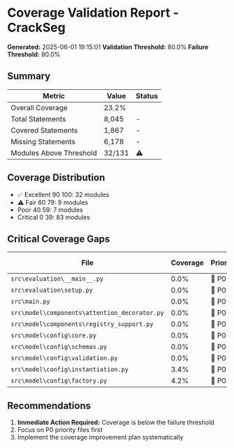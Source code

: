 # Coverage Validation Report - CrackSeg

**Generated:** 2025-06-01 19:15:01
**Validation Threshold:** 80.0%
**Failure Threshold:** 80.0%

## Summary

| Metric | Value | Status |
|--------|-------|--------|
| Overall Coverage | 23.2% |  |
| Total Statements | 8,045 | - |
| Covered Statements | 1,867 | - |
| Missing Statements | 6,178 | - |
| Modules Above Threshold | 32/131 | ⚠️ |

## Coverage Distribution

- ✅ Excellent 90 100: 32 modules
- ⚠️ Fair 60 79: 9 modules
-  Poor 40 59: 7 modules
-  Critical 0 39: 83 modules

## Critical Coverage Gaps

| File | Coverage | Priority | Missing Lines | Action Required |
|------|----------|----------|---------------|----------------|
| `src\evaluation\__main__.py` | 0.0% | 🚨 P0 | 165 | Immediate |
| `src\evaluation\setup.py` | 0.0% | 🚨 P0 | 28 | Immediate |
| `src\main.py` | 0.0% | 🚨 P0 | 180 | Immediate |
| `src\model\components\attention_decorator.py` | 0.0% | 🚨 P0 | 21 | Immediate |
| `src\model\components\registry_support.py` | 0.0% | 🚨 P0 | 96 | Immediate |
| `src\model\config\core.py` | 0.0% | 🚨 P0 | 93 | Immediate |
| `src\model\config\schemas.py` | 0.0% | 🚨 P0 | 30 | Immediate |
| `src\model\config\validation.py` | 0.0% | 🚨 P0 | 95 | Immediate |
| `src\model\config\instantiation.py` | 3.4% | 🚨 P0 | 199 | Immediate |
| `src\model\config\factory.py` | 4.2% | 🚨 P0 | 92 | Immediate |

## Recommendations

1. **Immediate Action Required:** Coverage is below the failure threshold
2. Focus on P0 priority files first
3. Implement the coverage improvement plan systematically
